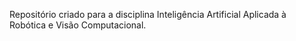 Repositório criado para a disciplina Inteligência Artificial Aplicada à Robótica e Visão Computacional.
